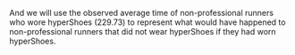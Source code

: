 And we will use the observed average time of non-professional runners who wore hyperShoes (229.73) to represent what would have happened to non-professional runners that did not wear hyperShoes if they had worn hyperShoes.

